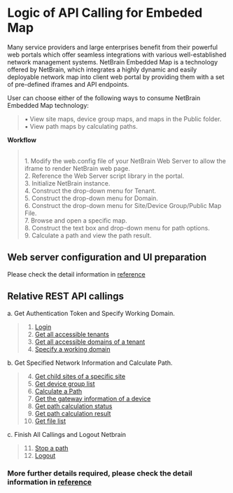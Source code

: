 
# Logic of API Calling for Embeded Map
Many service providers and large enterprises benefit from their powerful web portals which offer seamless integrations with various well-established network management systems. NetBrain Embedded Map is a technology offered by NetBrain, which integrates a highly dynamic and easily deployable network map into client web portal by providing them with a set of pre-defined iframes and API endpoints.

User can choose either of the following ways to consume NetBrain Embedded Map technology:<br>
>▪ View site maps, device group maps, and maps in the Public folder.<br>
▪ View path maps by calculating paths.

**Workflow**
><br>1. Modify the web.config file of your NetBrain Web Server to allow the iframe to render NetBrain web page.<br>2. Reference the Web Server script library in the portal.<br>3. Initialize NetBrain instance.<br>4. Construct the drop-down menu for Tenant.<br>5. Construct the drop-down menu for Domain.<br>6. Construct the drop-down menu for Site/Device Group/Public Map File.<br>7. Browse and open a specific map.<br>8. Construct the text box and drop-down menu for path options.<br>9. Calculate a path and view the path result.

## Web server configuration and UI preparation 
Please check the detail information in [reference](https://github.com/Gongdai/REST_API_with_Markdown/blob/master/Golden%20Use%20Case%20Templates/v3_NetBrain_Embedded_Map_Quick_Start_Guide.pdf)

## Relative REST API callings
a. Get Authentication Token and Specify Working Domain.
>1. [Login](https://github.com/Gongdai/REST_API_with_Markdown/blob/master/REST%20APIs%20Documentation/Authentication%20and%20Authorization/Login%20API.md) <br>
>2. [Get all accessible tenants](https://github.com/Gongdai/REST_API_with_Markdown/blob/master/REST%20APIs%20Documentation/Authentication%20and%20Authorization/Get%20All%20Accessible%20Tenants%20API.md) <br>
>3. [Get all accessible domains of a tenant](https://github.com/Gongdai/REST_API_with_Markdown/blob/master/REST%20APIs%20Documentation/Authentication%20and%20Authorization/Get%20All%20Accessible%20Domains%20API.md) <br>
>4. [Specify a working domain](https://github.com/Gongdai/REST_API_with_Markdown/blob/master/REST%20APIs%20Documentation/Authentication%20and%20Authorization/Specify%20A%20Working%20Domain%20API.md)

b. Get Specified Network Information and Calculate Path. 
>4. [Get child sites of a specific site](https://github.com/Gongdai/REST_API_with_Markdown/blob/master/REST%20APIs%20Documentation/Site%20Management/Get%20Child%20Site%20API.md) <br>
>5. [Get device group list](https://github.com/Gongdai/REST_API_with_Markdown/blob/master/REST%20APIs%20Documentation/Devices%20Management/Get%20Device%20Group%20API.md) <br>
>6. [Calculate a Path](https://github.com/Gongdai/REST_API_with_Markdown/blob/master/REST%20APIs%20Documentation/Path%20Management/Calculate%20Path%20API.md) <br>
>7. [Get the gateway information of a device](https://github.com/Gongdai/REST_API_with_Markdown/blob/master/REST%20APIs%20Documentation/Path%20Management/Resolve%20Device%20Gateway%20API.md) <br>
>8. [Get path calculation status]() <br>
>9. [Get path calculation result](https://github.com/Gongdai/REST_API_with_Markdown/blob/master/REST%20APIs%20Documentation/Path%20Management/Get%20Path%20Calculation%20Result%20API.md) <br>
>10. [Get file list](https://github.com/Gongdai/REST_API_with_Markdown/blob/master/REST%20APIs%20Documentation/Get%20file%20list%20API.md)

c. Finish All Callings and Logout Netbrain 
>11. [Stop a path](https://github.com/Gongdai/REST_API_with_Markdown/blob/master/REST%20APIs%20Documentation/Path%20Management/Stop%20A%20Path%20API.md) 
>12. [Logout](https://github.com/Gongdai/REST_API_with_Markdown/blob/master/REST%20APIs%20Documentation/Authentication%20and%20Authorization/Logout%20API.md)

### More further details required, please check the detail information in [reference](https://github.com/Gongdai/REST_API_with_Markdown/blob/master/Golden%20Use%20Case%20Templates/v3_NetBrain_Embedded_Map_Quick_Start_Guide.pdf)
